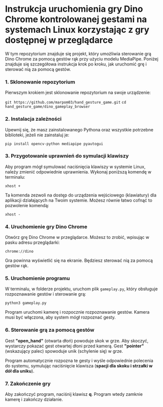 # Instrukcja uruchomienia gry Dino Chrome kontrolowanej gestami na systemach Linux korzystając z gry dostępnej w przeglądarce

W tym repozytorium znajduje się projekt, który umożliwia sterowanie grą Dino Chrome za pomocą gestów rąk przy użyciu modelu MediaPipe. Poniżej znajduje się szczegółowa instrukcja krok po kroku, jak uruchomić grę i sterować nią za pomocą gestów.

### 1. Sklonowanie repozytorium
Pierwszym krokiem jest sklonowanie repozytorium na swoje urządzenie:

`git https://github.com/marpom03/hand_gesture_game.git`
`cd hand_gesture_game/dino_gameplay_browser`

### 2. Instalacja zależności

Upewnij się, że masz zainstalowanego Pythona oraz wszystkie potrzebne biblioteki, jeżeli nie zainstaluj je:

`pip install opencv-python mediapipe pyautogui `

### 3. Przygotowanie uprawnień do symulacji klawiszy

Aby program mógł symulować naciśnięcia klawiszy w systemie Linux, należy zmienić odpowiednie uprawnienia. Wykonaj poniższą komendę w terminalu:

`xhost +`

Ta komenda zezwoli na dostęp do urządzenia wejściowego (klawiatury) dla aplikacji działających na Twoim systemie. Możesz równie łatwo cofnąć to pozwolenie komendą: 

`xhost -`

### 4. Uruchomienie gry Dino Chrome

Otwórz grę Dino Chrome w przeglądarce. Możesz to zrobić, wpisując w pasku adresu przeglądarki:

`chrome://dino`

Gra powinna wyświetlić się na ekranie. Będziesz sterować nią za pomocą gestów rąk.

### 5. Uruchomienie programu

W terminalu, w folderze projektu, uruchom plik `gameplay.py`, który obsługuje rozpoznawanie gestów i sterowanie grą:

`python3 gameplay.py`

Program uruchomi kamerę i rozpocznie rozpoznawanie gestów. Kamera musi być włączona, aby system mógł rozpoznać gesty.

### 6. Sterowanie grą za pomocą gestów

Gest **"open_hand"** (otwarta dłoń) powoduje skok w grze. Aby skoczyć, wystarczy pokazać gest otwartej dłoni przed kamerą.
Gest **"pointer"** (wskazujący palec) spowoduje unik (schylenie się) w grze.

Program automatycznie rozpozna te gesty i wyśle odpowiednie polecenia do systemu, symulując naciśnięcie klawisza (**spacji dla skoku i strzałki w dół dla uniku**).

### 7. Zakończenie gry
Aby zakończyć program, naciśnij klawisz **q**. Program wtedy zamknie kamerę i zakończy działanie.


